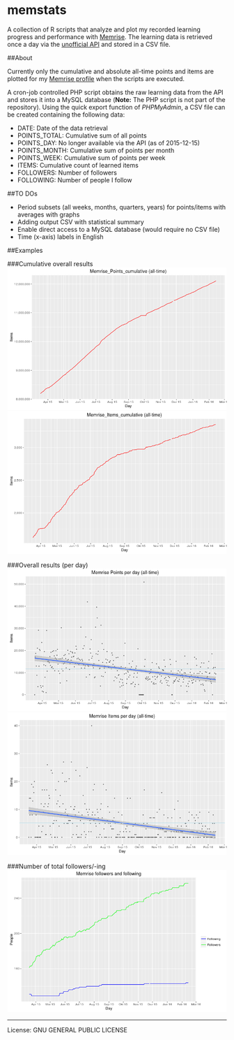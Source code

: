 # memstats

A collection of R scripts that analyze and plot my recorded learning progress and performance with [Memrise](http://www.memrise.com). The learning data is retrieved once a day via the [unofficial API](https://github.com/carpiediem/memrise-enhancement-suite/wiki/Unofficial-Documentation-for-the-Memrise-API) and stored in a CSV file. 

##About

Currently only the cumulative and absolute all-time points and items are plotted for my [Memrise profile](http://www.memrise.com/user/mucx) when the scripts are executed.

A cron-job controlled PHP script obtains the raw learning data from the API and stores it into a MySQL database (__Note:__ The PHP script is not part of the repository). Using the quick export function of _PHPMyAdmin_, a CSV file can be created containing the following data:

* DATE:         Date of the data retrieval
* POINTS_TOTAL: Cumulative sum of all points
* POINTS_DAY:   No longer available via the API (as of 2015-12-15)
* POINTS_MONTH: Cumulative sum of points per month
* POINTS_WEEK:  Cumulative sum of points per week
* ITEMS:        Cumulative count of learned items
* FOLLOWERS:    Number of followers
* FOLLOWING:    Number of people I follow

##TO DOs

* Period subsets (all weeks, months, quarters, years) for points/items with averages with graphs
* Adding output CSV with statistical summary
* Enable direct access to a MySQL database (would require no CSV file)
* Time (x-axis) labels in English

##Examples

###Cumulative overall results
![Total points](./output/plots/points_total_cum.png)
![Total items](./output/plots/items_total_cum.png)

###Overall results (per day)
![Points per day](./output/plots/points_total_abs.png)
![Items per day](./output/plots/items_total_abs.png)

###Number of total followers/-ing
![Total followers/-ing](./output/plots/followersing.png)

* * *
License: GNU GENERAL PUBLIC LICENSE